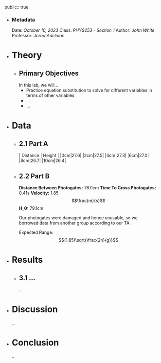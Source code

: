 public:: true

- ### Metadata
  Date: *October 10, 2023*
  Class: *PHYS253 - Section 1*
  Author: *John White*
  Professor: *Jarod Adelman*
- # Theory
	- ## Primary Objectives
	  In this lab, we will...
	  * Practice equation substitution to solve for different variables in terms of other variables
	  * ...
	  * ...
- # Data
	- ## 2.1 Part A
	  | Distance | Height |
	  |0cm|27.6|
	  |2cm|27.5|
	  |4cm|27.3|
	  |6cm|27.0|
	  |8cm|26.7|
	  |10cm|26.4|
	- ## 2.2 Part B
	  **Distance Between Photogates:** 76.0cm
	  **Time To Cross Photogates:** 0.41s
	  **Velocity:** 1.85 $$\frac{m}{s}$$
	  **H_0:** 79.1cm
	  
	  Our photogates were damaged and hence unusable, so we borrowed data from another group according to our TA.
	  
	  Expected Range: $$(1.85)\sqrt{\frac{2h}{g}}$$
- # Results
	- ## 3.1 ...
	  ...
- # Discussion
  ...
- # Conclusion
  ...